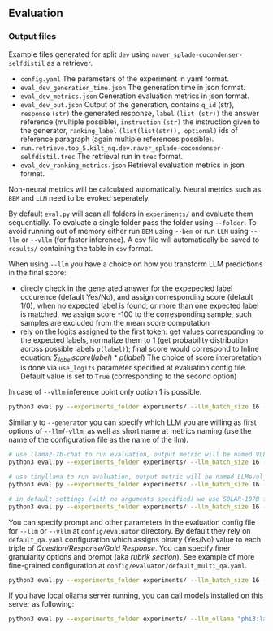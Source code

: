 
## Evaluation


### Output files
Example files generated for split `dev` using `naver_splade-cocondenser-selfdistil` as a retriever.
- `config.yaml` The parameters of the experiment in yaml format.
- `eval_dev_generation_time.json` The generation time in json format.
- `eval_dev_metrics.json` Generation evaluation metrics in json format.
- `eval_dev_out.json` Output of the generation, contains `q_id` (str), `response` `(str)` the generated response, `label` `(list (str))` the answer reference (multiple possible), `instruction` `(str)` the instruction given to the generator, `ranking_label` `(list(list(str)), optional)` ids of reference paragraph (again multiple references possible).
- `run.retrieve.top_5.kilt_nq.dev.naver_splade-cocondenser-selfdistil.trec` The retrieval run in `trec` format.
- `eval_dev_ranking_metrics.json` Retrieval evaluation metrics in json format.


Non-neural metrics will be calculated automatically. Neural metrics such as `BEM` and `LLM` need to be evoked seperately.

By default `eval.py` will scan all folders in `experiments/` and evaluate them sequentially. To evaluate a single folder pass the folder using `--folder`. To avoid running out of memory either run `BEM` using `--bem` or run `LLM` using `--llm` or `--vllm` (for faster inference). A csv file will automatically be saved to `results/` containing the table in `csv` format.

When using `--llm` you have a choice on how you transform LLM predictions in the final score:
- direcly check in the generated answer for the expepected label occurence (default Yes/No), and assign corresponding score (default 1/0), when no expected label is found, or more than one expected label is matched, we assign score -100 to the corresponding sample, such samples are excluded from the mean score computation
- rely on the logits assigned to the first token: get values corresponding to the expected labels, normalize them to 1 (get probability distribution across possible labels `p(label)`); final score would correspond to Inline equation: $\sum_{label} score(label)*p(label)$ 
The choice of score interpretation is done via `use_logits` parameter specified at evaluation config file. Default value is set to `True` (corresponding to the second option)

In case of `--vllm` inference point only option 1 is possible. 

```bash
python3 eval.py --experiments_folder experiments/ --llm_batch_size 16 --split 'dev' --vllm
```
Similarly to  `--generator` you can specify which LLM you are willing as first options of `--llm`/`-vllm`, as well as short name at metrics naming (use the name of the configuration file as the name of the llm). 
 

```bash
# use llama2-7b-chat to run evaluation, output metric will be named VLLMeval_l2_7b
python3 eval.py --experiments_folder experiments/ --llm_batch_size 16 --split 'dev' --vllm  "llama-2-7b-chat" "l2_7b"

# use tinyllama to run evaluation, output metric will be named LLMeval_tinyllama
python3 eval.py --experiments_folder experiments/ --llm_batch_size 16 --split 'dev' --llm  "tinyllama-chat" "tinyllama"

# in default settings (with no arguments specified) we use SOLAR-107B for evaluation and output metric is named VLLMeval
python3 eval.py --experiments_folder experiments/ --llm_batch_size 16 --split 'dev' --vllm  

```

You can specify prompt and other parameters in the evaluation config file for `--llm` or `--vllm` at `config/evaluator` directory. By default they rely on `default_qa.yaml` configuration which assigns binary (Yes/No) value to each triple of <em>Question/Response/Gold Response</em>. You can specify finer granularity options and prompt (aka <em>rubrik section</em>). See example of more fine-grained configuration at `config/evaluator/default_multi_qa.yaml`. 

```bash
python3 eval.py --experiments_folder experiments/ --llm_batch_size 16 --split 'dev' --vllm  --llm_prompt default_multi_qa
```


If you have local ollama server running, you can call models installed on this server as following:

```bash
python3 eval.py --experiments_folder experiments/ --llm_ollama "phi3:latest" --ollama_url "http://localhost:11434"   --llm_prompt default_multi_qa
```

